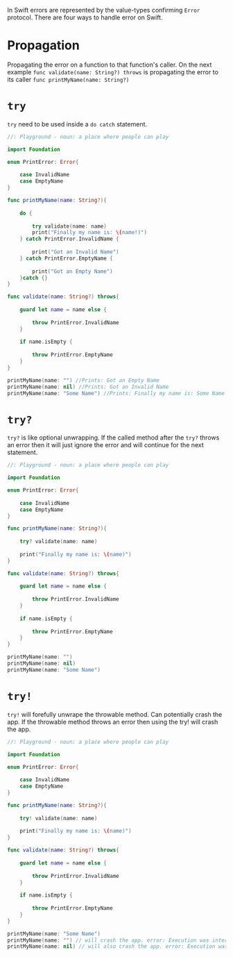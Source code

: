 
In Swift errors are represented by the value-types confirming `Error` protocol. There are four ways to handle error on Swift.
# Propagation
Propagating the error on a function to that function's caller. On the next example `func validate(name: String?) throws` is propagating the error to its caller `func printMyName(name: String?)`


# `try`
`try` need to be used inside a `do catch` statement.
```swift
//: Playground - noun: a place where people can play

import Foundation

enum PrintError: Error{
    
    case InvalidName
    case EmptyName
}

func printMyName(name: String?){
    
    do {
        
        try validate(name: name)
        print("Finally my name is: \(name!)")
    } catch PrintError.InvalidName {
        
        print("Got an Invalid Name")
    } catch PrintError.EmptyName {
        
        print("Got an Empty Name")
    }catch {}
}

func validate(name: String?) throws{
    
    guard let name = name else {
        
        throw PrintError.InvalidName
    }
    
    if name.isEmpty {
        
        throw PrintError.EmptyName
    }
}

printMyName(name: "") //Prints: Got an Empty Name 
printMyName(name: nil) //Prints: Got an Invalid Name
printMyName(name: "Some Name") //Prints: Finally my name is: Some Name
```

# `try?`
`try?` is like optional unwrapping. If the called method after the `try?` throws an error then it will just ignore the error and will continue for the next statement.

```swift
//: Playground - noun: a place where people can play

import Foundation

enum PrintError: Error{
    
    case InvalidName
    case EmptyName
}

func printMyName(name: String?){
    
    try? validate(name: name)
    
    print("Finally my name is: \(name)")
}

func validate(name: String?) throws{
    
    guard let name = name else {
        
        throw PrintError.InvalidName
    }
    
    if name.isEmpty {
        
        throw PrintError.EmptyName
    }
}

printMyName(name: "")
printMyName(name: nil)
printMyName(name: "Some Name")
```

# `try!`
`try!` will forefully unwrape the throwable method. Can potentially crash the app. If the throwable method throws an error then using the try! will crash the app.

```swift
//: Playground - noun: a place where people can play

import Foundation

enum PrintError: Error{
    
    case InvalidName
    case EmptyName
}

func printMyName(name: String?){
    
    try! validate(name: name)
    
    print("Finally my name is: \(name)")
}

func validate(name: String?) throws{
    
    guard let name = name else {
        
        throw PrintError.InvalidName
    }
    
    if name.isEmpty {
        
        throw PrintError.EmptyName
    }
}

printMyName(name: "Some Name")
printMyName(name: "") // will crash the app. error: Execution was interrupted, reason: EXC_BAD_INSTRUCTION 
printMyName(name: nil) // will also crash the app. error: Execution was interrupted, reason: EXC_BAD_INSTRUCTION 
```
